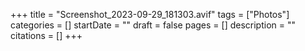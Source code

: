 +++
title = "Screenshot_2023-09-29_181303.avif"
tags = ["Photos"]
categories = []
startDate = ""
draft = false
pages = []
description = ""
citations = []
+++
